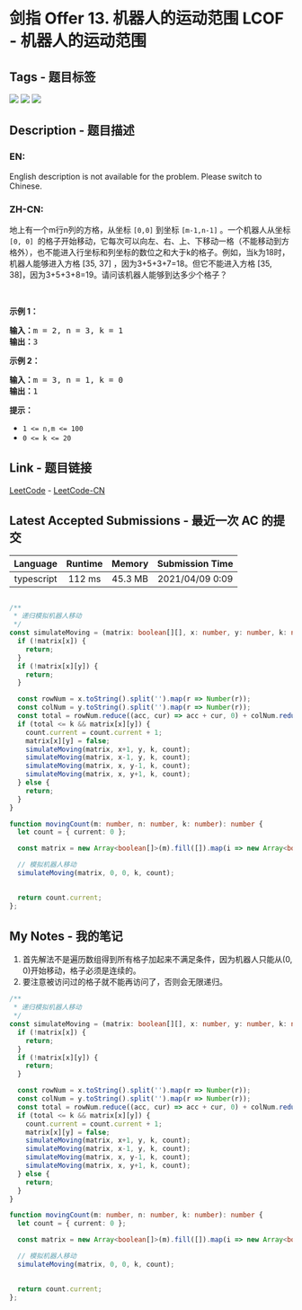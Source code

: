 
# 剑指 Offer 13. 机器人的运动范围  LCOF - 机器人的运动范围

## Tags - 题目标签

 <img src="https://img.shields.io/badge/Depth-First Search-深度优先搜索-blue.svg">   <img src="https://img.shields.io/badge/Breadth-First Search-广度优先搜索-blue.svg">   <img src="https://img.shields.io/badge/Dynamic Programming-动态规划-blue.svg">  


## Description - 题目描述

### EN:
English description is not available for the problem. Please switch to Chinese.

### ZH-CN:
<p>地上有一个m行n列的方格，从坐标 <code>[0,0]</code> 到坐标 <code>[m-1,n-1]</code> 。一个机器人从坐标 <code>[0, 0] </code>的格子开始移动，它每次可以向左、右、上、下移动一格（不能移动到方格外），也不能进入行坐标和列坐标的数位之和大于k的格子。例如，当k为18时，机器人能够进入方格 [35, 37] ，因为3+5+3+7=18。但它不能进入方格 [35, 38]，因为3+5+3+8=19。请问该机器人能够到达多少个格子？</p>

<p>&nbsp;</p>

<p><strong>示例 1：</strong></p>

<pre><strong>输入：</strong>m = 2, n = 3, k = 1
<strong>输出：</strong>3
</pre>

<p><strong>示例 2：</strong></p>

<pre><strong>输入：</strong>m = 3, n = 1, k = 0
<strong>输出：</strong>1
</pre>

<p><strong>提示：</strong></p>

<ul>
	<li><code>1 &lt;= n,m &lt;= 100</code></li>
	<li><code>0 &lt;= k&nbsp;&lt;= 20</code></li>
</ul>



## Link - 题目链接

[LeetCode](https://leetcode.com/problems/ji-qi-ren-de-yun-dong-fan-wei-lcof/description/)  -  [LeetCode-CN](https://leetcode-cn.com/problems/ji-qi-ren-de-yun-dong-fan-wei-lcof/description/)
## Latest Accepted Submissions - 最近一次 AC 的提交


| Language | Runtime | Memory | Submission Time |
|:---:|:---:|:---:|:---:|
| typescript  | 112 ms | 45.3 MB | 2021/04/09 0:09 |

```typescript

/**
 * 递归模拟机器人移动
 */
const simulateMoving = (matrix: boolean[][], x: number, y: number, k: number, count: { current: number }): void => {
  if (!matrix[x]) {
    return;
  }
  if (!matrix[x][y]) {
    return;
  }

  const rowNum = x.toString().split('').map(r => Number(r));
  const colNum = y.toString().split('').map(r => Number(r));
  const total = rowNum.reduce((acc, cur) => acc + cur, 0) + colNum.reduce((acc, cur) => acc + cur, 0);
  if (total <= k && matrix[x][y]) {
    count.current = count.current + 1;
    matrix[x][y] = false;
    simulateMoving(matrix, x+1, y, k, count);
    simulateMoving(matrix, x-1, y, k, count);
    simulateMoving(matrix, x, y-1, k, count);
    simulateMoving(matrix, x, y+1, k, count);
  } else {
    return;
  }
}

function movingCount(m: number, n: number, k: number): number {
  let count = { current: 0 };

  const matrix = new Array<boolean[]>(m).fill([]).map(i => new Array<boolean>(n).fill(true));

  // 模拟机器人移动
  simulateMoving(matrix, 0, 0, k, count);

  
  return count.current;
};

```
## My Notes - 我的笔记


1. 首先解法不是遍历数组得到所有格子加起来不满足条件，因为机器人只能从(0, 0)开始移动，格子必须是连续的。
2. 要注意被访问过的格子就不能再访问了，否则会无限递归。
```typescript
/**
 * 递归模拟机器人移动
 */
const simulateMoving = (matrix: boolean[][], x: number, y: number, k: number, count: { current: number }): void => {
  if (!matrix[x]) {
    return;
  }
  if (!matrix[x][y]) {
    return;
  }

  const rowNum = x.toString().split('').map(r => Number(r));
  const colNum = y.toString().split('').map(r => Number(r));
  const total = rowNum.reduce((acc, cur) => acc + cur, 0) + colNum.reduce((acc, cur) => acc + cur, 0);
  if (total <= k && matrix[x][y]) {
    count.current = count.current + 1;
    matrix[x][y] = false;
    simulateMoving(matrix, x+1, y, k, count);
    simulateMoving(matrix, x-1, y, k, count);
    simulateMoving(matrix, x, y-1, k, count);
    simulateMoving(matrix, x, y+1, k, count);
  } else {
    return;
  }
}

function movingCount(m: number, n: number, k: number): number {
  let count = { current: 0 };

  const matrix = new Array<boolean[]>(m).fill([]).map(i => new Array<boolean>(n).fill(true));

  // 模拟机器人移动
  simulateMoving(matrix, 0, 0, k, count);

  
  return count.current;
};
```

